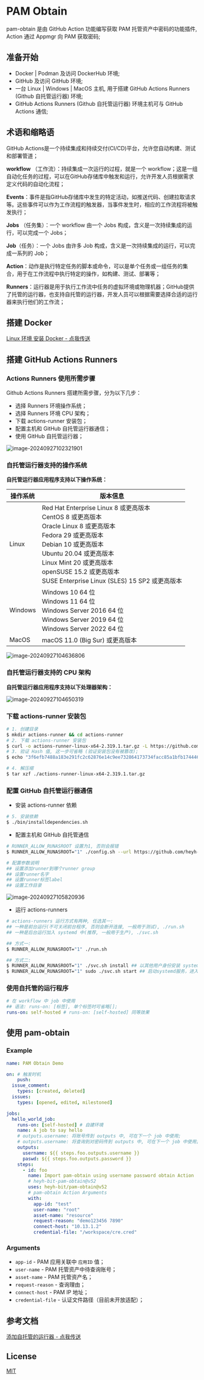 # PAM Obtain

pam-obtain 是由 GitHub Action 功能编写获取 PAM 托管资产中密码的功能插件, Action 通过 Appmgr 向 PAM 获取密码;

## 准备开始

- Docker | Podman 及访问 DockerHub 环境;
- GitHub 及访问 GitHub 环境;
- 一台 Linux | Windows | MacOS 主机, 用于搭建 GitHub Actions Runners (Github 自托管运行器) 环境;
-  GitHub Actions Runners (Github 自托管运行器) 环境主机可与 GitHub Actions 通信;

## 术语和缩略语

GitHub Actions是一个持续集成和持续交付(CI/CD)平台，允许您自动构建、测试和部署管道；

**workflow** （工作流）：持续集成一次运行的过程，就是一个 workflow；这是一组自动化任务的过程，可以在GitHub存储库中触发和运行，允许开发人员根据需求定义代码的自动化流程；

**Events**：事件是指GitHub存储库中发生的特定活动，如推送代码、创建拉取请求等。这些事件可以作为工作流程的触发器，当事件发生时，相应的工作流程将被触发执行；

**Jobs** （任务集）：一个 workflow 由一个 Jobs 构成，含义是一次持续集成的运行，可以完成一个 Jobs；

**Job**（任务）：一个 Jobs 由许多 Job 构成，含义是一次持续集成的运行，可以完成一系列的 Job；

**Action**：动作是执行特定任务的脚本或命令，可以是单个任务或一组任务的集合，用于在工作流程中执行特定的操作，如构建、测试、部署等；

**Runners**：运行器是用于执行工作流中任务的虚拟环境或物理机器；GitHub提供了托管的运行器，也支持自托管的运行器，开发人员可以根据需要选择合适的运行器来执行他们的工作流；

## 搭建 Docker

[Linux 环境 安装 Docker - 点我传送](https://www.cnblogs.com/HOsystem/p/14487084.html)

## 搭建 GitHub Actions Runners

### Actions Runners 使用所需步骤

Github Actions Runners 搭建所需步骤，分为以下几步：

- 选择 Runners 环境操作系统；
- 选择 Runners 环境 CPU 架构；
- 下载 actions-runner 安装包；
- 配置主机和 GitHub 自托管运行器通信；
- 使用 GitHub 自托管运行器；

![image-20240927102321901](assets/image-20240927102321901.png)

### 自托管运行器支持的操作系统

**自托管运行器应用程序支持以下操作系统：**

| 操作系统 | 版本信息                                                     |
| -------- | ------------------------------------------------------------ |
| Linux    | Red Hat Enterprise Linux 8 或更高版本<br />CentOS 8 或更高版本<br />Oracle Linux 8 或更高版本<br />Fedora 29 或更高版本<br />Debian 10 或更高版本<br />Ubuntu 20.04 或更高版本<br />Linux Mint 20 或更高版本<br />openSUSE 15.2 或更高版本<br />SUSE Enterprise Linux (SLES) 15 SP2 或更高版本 |
| Windows  | Windows 10 64 位 <br />Windows 11 64 位 <br />Windows Server 2016 64 位 <br />Windows Server 2019 64 位 <br />Windows Server 2022 64 位 |
| MacOS    | macOS 11.0 (Big Sur) 或更高版本                              |

![image-20240927104636806](assets/image-20240927104636806.png)

### 自托管运行器支持的 CPU 架构

**自托管运行器应用程序支持以下处理器架构：**

![image-20240927104650319](assets/image-20240927104650319.png)

### 下载 actions-runner 安装包

```sh
# 1. 创建目录
$ mkdir actions-runner && cd actions-runner 
# 2. 下载 actions-runner 安装包
$ curl -o actions-runner-linux-x64-2.319.1.tar.gz -L https://github.com/actions/runner/releases/download/v2.319.1/actions-runner-linux-x64-2.319.1.tar.gz
# 3. 验证 Hash 值, 这一步可省略 (验证安装包没有被篡改);
$ echo "3f6efb7488a183e291fc2c62876e14c9ee732864173734facc85a1bfb1744464  actions-runner-linux-x64-2.319.1.tar.gz" | shasum -a 256 -c# Extract the installer

# 4. 解压缩
$ tar xzf ./actions-runner-linux-x64-2.319.1.tar.gz
```

### 配置 GitHub 自托管运行器通信

- 安装 actions-runner 依赖

```sh
# 5. 安装依赖
$ ./bin/installdependencies.sh
```

- 配置主机和 GitHub 自托管通信

```sh
# RUNNER_ALLOW_RUNASROOT 设置为1, 否则会报错
$ RUNNER_ALLOW_RUNASROOT="1" ./config.sh --url https://github.com/heyh-bit/pam-obtain --token xxxxxxxx #添加成功后进入github页面查看该runner应是灰色offline状态

# 配置参数说明
## 设置添加runner到哪个runner group
## 设置runner名字
## 设置runner标签label
## 设置工作目录
```

![image-20240927105820936](assets/image-20240927105820936.png)

- 运行 actions-runners 

```sh
# actions-runners 运行方式有两种, 任选其一:
## 一种是前台运行(不可关闭前台程序, 否则会断开连接, 一般用于测试), ./run.sh
## 一种是后台运行加入 systemd 中(推荐, 一般用于生产), ./svc.sh

## 方式一:
$ RUNNER_ALLOW_RUNASROOT="1" ./run.sh

## 方式二:
$ RUNNER_ALLOW_RUNASROOT="1" ./svc.sh install ## 以其他用户身份安装 systemd 服务则执行./svc.sh install USERNAME
$ RUNNER_ALLOW_RUNASROOT="1" sudo ./svc.sh start ## 启动systemd服务，进入github页面查看该runner应是绿色Idle状态
```

### 使用自托管的运行程序

```yaml
# 在 workflow 中 job 中使用
## 语法: runs-on: [标签], 单个标签时可省略[];
runs-on: self-hosted # runs-on: [self-hosted] 同等效果
```

## 使用 pam-obtain

### Example

```yaml
name: PAM Obtain Demo

on: # 触发时机
	push:
  issue_comment:
    types: [created, deleted]
  issues:
    types: [opened, edited, milestoned]

jobs:
  hello_world_job:
    runs-on: [self-hosted] # 自建环境
    name: A job to say hello
    # outputs.username: 将账号传到 outputs 中, 可在下一个 job 中使用;
    # outputs.username: 将查询到对密码传到 outputs 中, 可在下一个 job 中使用;
    outputs:
      username: ${{ steps.foo.outputs.username }}
      paswd: ${{ steps.foo.outputs.password }}
    steps:
      - id: foo
      	name: Import pam-obtain using username password obtain Action
      	# heyh-bit-pam-obtain@v52 
        uses: heyh-bit/pam-obtain@v52
        # pam-obtain Action Arguments
        with:
          app-id: "test"
          user-name: "root"
          asset-name: "resource"
          request-reason: "demo123456 7890"
          connect-host: "10.13.1.2"
          credential-file: "/workspace/cre.cred"
```

### Arguments

- `app-id` - PAM 应用关联中 `应用ID`  值；
- `user-name` - PAM 托管资产中待查询账号；
- `asset-name` - PAM 托管资产名；
- `request-reason` - 查询理由；
- `connect-host` - PAM IP 地址；
- `credential-file` - 认证文件路径（目前未开放适配）；


## 参考文档

[添加自托管的运行器 - 点我传送](https://docs.github.com/zh/actions/hosting-your-own-runners/managing-self-hosted-runners/adding-self-hosted-runners)

## License

[MIT](https://github.com/heyh-bit/pam-obtain/blob/main/LICENSE)
